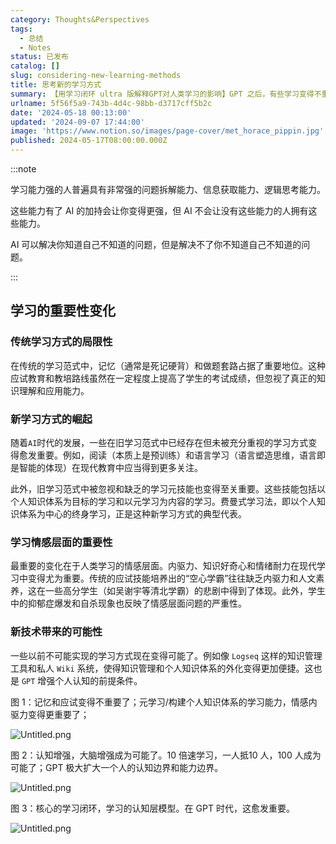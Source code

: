 ```yaml
---
category: Thoughts&Perspectives
tags:
  - 总结
  - Notes
status: 已发布
catalog: []
slug: considering-new-learning-methods
title: 思考新的学习方式
summary: 【用学习闭环 ultra 版解释GPT对人类学习的影响】GPT 之后，有些学习变得不重要了，有些学习变得更重要了，有些学习从不可能变成可能了。
urlname: 5f56f5a9-743b-4d4c-98bb-d3717cff5b2c
date: '2024-05-18 00:13:00'
updated: '2024-09-07 17:44:00'
image: 'https://www.notion.so/images/page-cover/met_horace_pippin.jpg'
published: 2024-05-17T08:00:00.000Z
---
```


:::note


学习能力强的人普遍具有非常强的问题拆解能力、信息获取能力、逻辑思考能力。


这些能力有了 AI 的加持会让你变得更强，但 AI 不会让没有这些能力的人拥有这些能力。


AI 可以解决你知道自己不知道的问题，但是解决不了你不知道自己不知道的问题。


:::


## 学习的重要性变化


### 传统学习方式的局限性


在传统的学习范式中，记忆（通常是死记硬背）和做题套路占据了重要地位。这种应试教育和教培路线虽然在一定程度上提高了学生的考试成绩，但忽视了真正的知识理解和应用能力。


### 新学习方式的崛起


随着`AI`时代的发展，一些在旧学习范式中已经存在但未被充分重视的学习方式变得愈发重要。例如，阅读（本质上是预训练）和语言学习（语言塑造思维，语言即是智能的体现）在现代教育中应当得到更多关注。


此外，旧学习范式中被忽视和缺乏的学习元技能也变得至关重要。这些技能包括以个人知识体系为目标的学习和以元学习为内容的学习。费曼式学习法，即以个人知识体系为中心的终身学习，正是这种新学习方式的典型代表。


### 学习情感层面的重要性


最重要的变化在于人类学习的情感层面。内驱力、知识好奇心和情绪耐力在现代学习中变得尤为重要。传统的应试技能培养出的“空心学霸”往往缺乏内驱力和人文素养，这在一些高分学生（如吴谢宇等清北学霸）的悲剧中得到了体现。此外，学生中的抑郁症爆发和自杀现象也反映了情感层面问题的严重性。


### 新技术带来的可能性


一些以前不可能实现的学习方式现在变得可能了。例如像 `Logseq` 这样的知识管理工具和私人 `Wiki` 系统，使得知识管理和个人知识体系的外化变得更加便捷。这也是 `GPT` 增强个人认知的前提条件。


图 1：记忆和应试变得不重要了；元学习/构建个人知识体系的学习能力，情感内驱力变得更重要了；


![Untitled.png](https://prod-files-secure.s3.us-west-2.amazonaws.com/5d24fe63-e567-4804-86f9-9fdc62e13082/a8319b77-00b3-43d9-9f99-e58187f20cfe/Untitled.png?X-Amz-Algorithm=AWS4-HMAC-SHA256&X-Amz-Content-Sha256=UNSIGNED-PAYLOAD&X-Amz-Credential=ASIAZI2LB466SGLN3FHU%2F20250216%2Fus-west-2%2Fs3%2Faws4_request&X-Amz-Date=20250216T053529Z&X-Amz-Expires=3600&X-Amz-Security-Token=IQoJb3JpZ2luX2VjEC0aCXVzLXdlc3QtMiJHMEUCIEqs9cdGM1p3%2FT%2F7WyOrhvY0lXy7JPgjEbihYHVq63ETAiEA4IP%2FQMYjPpo56XwrqO7JwllVlcqdXQiSoA0DtLKrWr4q%2FwMIVhAAGgw2Mzc0MjMxODM4MDUiDHjTYCJ7qBlNudzofCrcA0TEIZTtR5%2BddxzBxAS3Luvy9CBGVBhTHXw6U7UsYO5HU2EFwNZ0XS%2F9A9AEbHVD5Z3zb2SBxukiZjwqcAv5vGwSxx61tMrve5GjEXeF7tEoiNicEuU3nObV5m%2BYtrsAo3BQfAHqSZdjfop4oYzID8GzzmihJ23ijI%2F9ZGfu6tX40xSGteTHYqtq6Q6irMyTyHbm2cgzkbxjUzoqsskhZ%2BpXoI4fMhpOOenn5kiFvOEDOmrATG6%2F6NWAvq%2FTmLxasNETXvp33sS7kTy5T5kAWw3L4tfwkTZRq14GTT376v97B8cz5z0PM71E2OB2iHx2U203IdhuUS433kJ45GKI2UrRY7VmjxxN7f7QUPRORL2OrZPqHGB%2FLuzRtO%2BA8l5hNx1lTFBNzYsvyo%2FMSWIwVqinCzODC7nC%2BHPmOgHVmm8KSvQdzyF4rA7%2BEib4WguYJ7OiLrcQMAtbBLgDs1QF6ROKEq1la1Jzd0YnXAtaBeDwJl7ZNnuOgqeSm2lY58Acu60I225rOuOuaQkQlFo4Alb%2BLpelw0wqUuAJfI%2FrsJel%2BoFmnZ8MgbhiHT4W4kzOvJLkh7YH2i538HYh%2BFw1P4wFMS%2B1Qw6YlGQNokC9aLmrFcgFsSO434SHy%2BQEMNzdxb0GOqUBYEDCOBhhd5QqTArnhUS1PuTgM7XDsu0%2BQQ2%2Byo2S%2B83LV7YzuJm1htpNzg7IyTj1UtxACiZfLXYGV%2F0f3PQy8FhjjbKgAkanzbwbhO9IPeOttGQVL9O%2BWUhujWYZCACm31vq%2BatmtUp%2Ftwi3dgvlq%2Bf%2BdX3SXhz%2BYtKCcBJxrQJU0zyjS3tjHtWQ4lGJeD9ithzC7f8iyQ88rafUmwE62TiNv4Y6&X-Amz-Signature=73a993a6ac26d6cdc9d88b335a4fcfb8175fba4a70c67ca39d5ccddc097980cf&X-Amz-SignedHeaders=host&x-id=GetObject)


图 2：认知增强，大脑增强成为可能了。10 倍速学习，一人抵10 人，100 人成为可能了；GPT 极大扩大一个人的认知边界和能力边界。


![Untitled.png](https://prod-files-secure.s3.us-west-2.amazonaws.com/5d24fe63-e567-4804-86f9-9fdc62e13082/e195b372-4d2b-479c-9e75-1be4e2c1412e/Untitled.png?X-Amz-Algorithm=AWS4-HMAC-SHA256&X-Amz-Content-Sha256=UNSIGNED-PAYLOAD&X-Amz-Credential=ASIAZI2LB466SGLN3FHU%2F20250216%2Fus-west-2%2Fs3%2Faws4_request&X-Amz-Date=20250216T053529Z&X-Amz-Expires=3600&X-Amz-Security-Token=IQoJb3JpZ2luX2VjEC0aCXVzLXdlc3QtMiJHMEUCIEqs9cdGM1p3%2FT%2F7WyOrhvY0lXy7JPgjEbihYHVq63ETAiEA4IP%2FQMYjPpo56XwrqO7JwllVlcqdXQiSoA0DtLKrWr4q%2FwMIVhAAGgw2Mzc0MjMxODM4MDUiDHjTYCJ7qBlNudzofCrcA0TEIZTtR5%2BddxzBxAS3Luvy9CBGVBhTHXw6U7UsYO5HU2EFwNZ0XS%2F9A9AEbHVD5Z3zb2SBxukiZjwqcAv5vGwSxx61tMrve5GjEXeF7tEoiNicEuU3nObV5m%2BYtrsAo3BQfAHqSZdjfop4oYzID8GzzmihJ23ijI%2F9ZGfu6tX40xSGteTHYqtq6Q6irMyTyHbm2cgzkbxjUzoqsskhZ%2BpXoI4fMhpOOenn5kiFvOEDOmrATG6%2F6NWAvq%2FTmLxasNETXvp33sS7kTy5T5kAWw3L4tfwkTZRq14GTT376v97B8cz5z0PM71E2OB2iHx2U203IdhuUS433kJ45GKI2UrRY7VmjxxN7f7QUPRORL2OrZPqHGB%2FLuzRtO%2BA8l5hNx1lTFBNzYsvyo%2FMSWIwVqinCzODC7nC%2BHPmOgHVmm8KSvQdzyF4rA7%2BEib4WguYJ7OiLrcQMAtbBLgDs1QF6ROKEq1la1Jzd0YnXAtaBeDwJl7ZNnuOgqeSm2lY58Acu60I225rOuOuaQkQlFo4Alb%2BLpelw0wqUuAJfI%2FrsJel%2BoFmnZ8MgbhiHT4W4kzOvJLkh7YH2i538HYh%2BFw1P4wFMS%2B1Qw6YlGQNokC9aLmrFcgFsSO434SHy%2BQEMNzdxb0GOqUBYEDCOBhhd5QqTArnhUS1PuTgM7XDsu0%2BQQ2%2Byo2S%2B83LV7YzuJm1htpNzg7IyTj1UtxACiZfLXYGV%2F0f3PQy8FhjjbKgAkanzbwbhO9IPeOttGQVL9O%2BWUhujWYZCACm31vq%2BatmtUp%2Ftwi3dgvlq%2Bf%2BdX3SXhz%2BYtKCcBJxrQJU0zyjS3tjHtWQ4lGJeD9ithzC7f8iyQ88rafUmwE62TiNv4Y6&X-Amz-Signature=ba0ea4fbd3e98635183e773fe62978761f1c67a1e99a37b048b7e231fc4ce359&X-Amz-SignedHeaders=host&x-id=GetObject)


图 3：核心的学习闭环，学习的认知层模型。在 GPT 时代，这愈发重要。


![Untitled.png](https://prod-files-secure.s3.us-west-2.amazonaws.com/5d24fe63-e567-4804-86f9-9fdc62e13082/57f2a38d-97b9-407e-baa1-8fecb8348e87/Untitled.png?X-Amz-Algorithm=AWS4-HMAC-SHA256&X-Amz-Content-Sha256=UNSIGNED-PAYLOAD&X-Amz-Credential=ASIAZI2LB466SGLN3FHU%2F20250216%2Fus-west-2%2Fs3%2Faws4_request&X-Amz-Date=20250216T053529Z&X-Amz-Expires=3600&X-Amz-Security-Token=IQoJb3JpZ2luX2VjEC0aCXVzLXdlc3QtMiJHMEUCIEqs9cdGM1p3%2FT%2F7WyOrhvY0lXy7JPgjEbihYHVq63ETAiEA4IP%2FQMYjPpo56XwrqO7JwllVlcqdXQiSoA0DtLKrWr4q%2FwMIVhAAGgw2Mzc0MjMxODM4MDUiDHjTYCJ7qBlNudzofCrcA0TEIZTtR5%2BddxzBxAS3Luvy9CBGVBhTHXw6U7UsYO5HU2EFwNZ0XS%2F9A9AEbHVD5Z3zb2SBxukiZjwqcAv5vGwSxx61tMrve5GjEXeF7tEoiNicEuU3nObV5m%2BYtrsAo3BQfAHqSZdjfop4oYzID8GzzmihJ23ijI%2F9ZGfu6tX40xSGteTHYqtq6Q6irMyTyHbm2cgzkbxjUzoqsskhZ%2BpXoI4fMhpOOenn5kiFvOEDOmrATG6%2F6NWAvq%2FTmLxasNETXvp33sS7kTy5T5kAWw3L4tfwkTZRq14GTT376v97B8cz5z0PM71E2OB2iHx2U203IdhuUS433kJ45GKI2UrRY7VmjxxN7f7QUPRORL2OrZPqHGB%2FLuzRtO%2BA8l5hNx1lTFBNzYsvyo%2FMSWIwVqinCzODC7nC%2BHPmOgHVmm8KSvQdzyF4rA7%2BEib4WguYJ7OiLrcQMAtbBLgDs1QF6ROKEq1la1Jzd0YnXAtaBeDwJl7ZNnuOgqeSm2lY58Acu60I225rOuOuaQkQlFo4Alb%2BLpelw0wqUuAJfI%2FrsJel%2BoFmnZ8MgbhiHT4W4kzOvJLkh7YH2i538HYh%2BFw1P4wFMS%2B1Qw6YlGQNokC9aLmrFcgFsSO434SHy%2BQEMNzdxb0GOqUBYEDCOBhhd5QqTArnhUS1PuTgM7XDsu0%2BQQ2%2Byo2S%2B83LV7YzuJm1htpNzg7IyTj1UtxACiZfLXYGV%2F0f3PQy8FhjjbKgAkanzbwbhO9IPeOttGQVL9O%2BWUhujWYZCACm31vq%2BatmtUp%2Ftwi3dgvlq%2Bf%2BdX3SXhz%2BYtKCcBJxrQJU0zyjS3tjHtWQ4lGJeD9ithzC7f8iyQ88rafUmwE62TiNv4Y6&X-Amz-Signature=62d5263b5c258473ff139042645b39e339d44a5cc7a93554bfbf02ce23db741c&X-Amz-SignedHeaders=host&x-id=GetObject)

